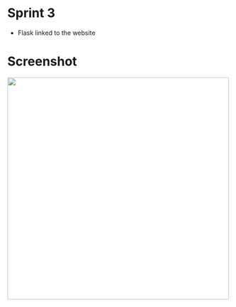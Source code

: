 # Sprint 3

* Flask linked to the website

# Screenshot 
<img src="https://s1.ezgif.com/save/ezgif-1-9f7f020d51.gif" height="500px">
